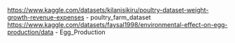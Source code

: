 https://www.kaggle.com/datasets/kilanisikiru/poultry-dataset-weight-growth-revenue-expenses - poultry_farm_dataset
https://www.kaggle.com/datasets/faysal1998/environmental-effect-on-egg-production/data - Egg_Production